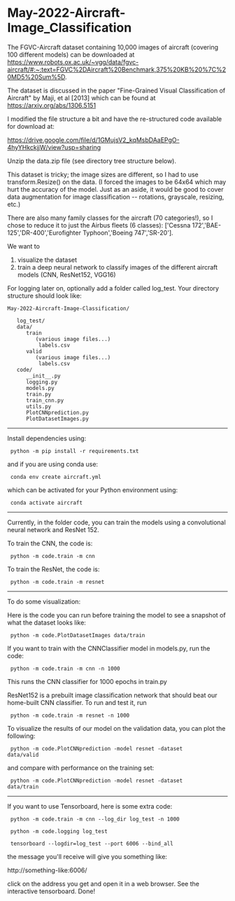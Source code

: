 # May-2022-Aircraft-Image_Classification

The FGVC-Aircraft dataset containing 10,000 images of aircraft (covering 100 different models) can be downloaded at 
https://www.robots.ox.ac.uk/~vgg/data/fgvc-aircraft/#:~:text=FGVC%2DAircraft%20Benchmark,375%20KB%20%7C%20MD5%20Sum%5D.

The dataset is discussed in the paper "Fine-Grained Visual Classification of Aircraft" by Maji, et al [2013] which can be found at https://arxiv.org/abs/1306.5151


I modified the file structure a bit and have the re-structured code available for download at:

https://drive.google.com/file/d/1GMujsV2_kqMsbDAaEPgO-4hyYHkckjjW/view?usp=sharing


Unzip the data.zip file (see directory tree structure below). 

This dataset is tricky; the image sizes are different, so I had to use transform.Resize() on the data. (I forced the images to be 64x64 which may hurt the accuracy of the model. Just as an aside, it would be good to cover data augmentation for image classification -- rotations, grayscale, resizing, etc.) 

There are also many family classes for the aircraft (70 categories!), so I chose to reduce it to just the Airbus fleets (6 classes): ['Cessna 172','BAE-125','DR-400','Eurofighter Typhoon','Boeing 747','SR-20'].

We want to 
1. visualize the dataset
2. train a deep neural network to classify images of the different aircraft models (CNN, ResNet152, VGG16)

For logging later on, optionally add a folder called log_test. Your directory structure should look like:
```
May-2022-Aircraft-Image-Classification/

   log_test/
   data/
      train
         (various image files...)
          labels.csv
      valid
         (various image files...)
          labels.csv
   code/
      __init__.py
      logging.py
      models.py
      train.py
      train_cnn.py
      utils.py
      PlotCNNprediction.py
      PlotDatasetImages.py
   ```
 ---------------------------------------------------------------------------------------
 
Install dependencies using:

<code> python -m pip install -r requirements.txt </code>

and if you are using conda use:

<code> conda env create aircraft.yml </code>

which can be activated for your Python environment using: 

<code> conda activate aircraft </code>

--------------------------------------------------------------------------------------------------------
Currently, in the folder code, you can train the models using a convolutional neural network and ResNet 152.


To train the CNN, the code is: 

<code> python -m code.train -m cnn </code>

To train the ResNet, the code is: 

<code> python -m code.train -m resnet </code>

---------------------------------------------------------------------

To do some visualization:

Here is the code you can run before training the model to see a snapshot of what the dataset looks like:

<code> python -m code.PlotDatasetImages data/train  </code>

If you want to train with the CNNClassifier model in models.py, run the code:

<code> python -m code.train -m cnn -n 1000 </code> 

This runs the CNN classifier for 1000 epochs in train.py

ResNet152 is a prebuilt image classification network that should beat our home-built CNN classifier. To run and test it, run

<code> python -m code.train -m resnet -n 1000 </code> 

To visualize the results of our model on the validation data, you can plot the following:

<code> python -m code.PlotCNNprediction -model resnet -dataset data/valid </code>

and compare with performance on the training set:

<code> python -m code.PlotCNNprediction -model resnet -dataset data/train </code>


_____________________________________________________________________
If you want to use Tensorboard, here is some extra code:

<code> python -m code.train -m cnn --log_dir log_test -n 1000 </code>

<code> python -m code.logging log_test </code>

<code> tensorboard --logdir=log_test --port 6006 --bind_all  </code>
             
the message you'll receive will give you something like:

http://something-like:6006/

click on the address you get and open it in a web browser. See the interactive tensorboard. Done!


